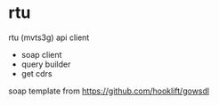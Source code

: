 # rtu
rtu (mvts3g) api client

* soap client
* query builder
* get cdrs

soap template from https://github.com/hooklift/gowsdl
